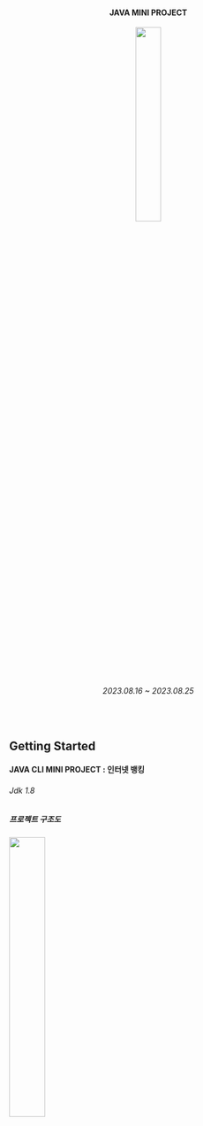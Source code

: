 <div align="center">

  #### JAVA MINI PROJECT
<img src="https://github.com/121Mbp/minibank/assets/11451648/b78828a1-d148-4c78-a53f-412bda171328" width="30%"></img>
  ###### 2023.08.16 ~ 2023.08.25
</div>
<br>

## Getting Started
#### JAVA CLI MINI PROJECT : 인터넷 뱅킹
###### Jdk 1.8
##### 프로젝트 구조도
<img src="https://github.com/121Mbp/minibank/assets/11451648/079bec76-b1b1-4034-890f-44a7684ca8eb" width="36%"></img>




